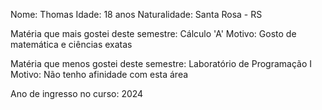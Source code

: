 Nome: Thomas
Idade: 18 anos
Naturalidade: Santa Rosa - RS

Matéria que mais gostei deste semestre: Cálculo 'A'
Motivo: Gosto de matemática e ciências exatas

Matéria que menos gostei deste semestre: Laboratório de Programação I
Motivo: Não tenho afinidade com esta área

Ano de ingresso no curso: 2024